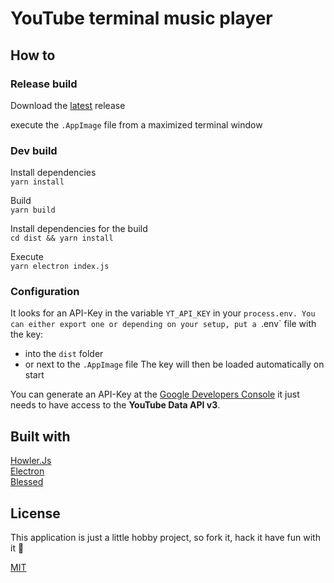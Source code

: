 # YouTube terminal music player

## How to

### Release build

Download the [latest](https://github.com/UweStolz/yut/releases/latest) release

execute the `.AppImage` file from a maximized terminal window

### Dev build

Install dependencies  
    `yarn install`  

Build  
    `yarn build`  

Install dependencies for the build  
    `cd dist && yarn install`  

Execute  
    `yarn electron index.js`  


### Configuration

It looks for an API-Key in the variable `YT_API_KEY` in your `process.env. You can either export one or depending on your setup, put a `.env` file with the key:
-   into the `dist` folder
- or next to the `.AppImage` file
The  key will then be loaded automatically on start

You can generate an API-Key at the
[Google Developers Console](https://console.developers.google.com/) it just needs to have access to the **YouTube Data API v3**.

## Built with

[Howler.Js](https://howlerjs.com/)  
[Electron](https://www.electronjs.org/)  
[Blessed](https://github.com/chjj/blessed)  

## License

This application is just a little hobby project, so fork it, hack it have fun with it 🙂

[MIT](LICENSE.md)